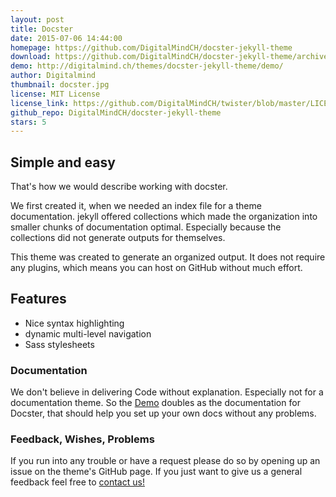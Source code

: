 ```yaml
---
layout: post
title: Docster
date: 2015-07-06 14:44:00
homepage: https://github.com/DigitalMindCH/docster-jekyll-theme
download: https://github.com/DigitalMindCH/docster-jekyll-theme/archive/gh-pages.zip
demo: http://digitalmind.ch/themes/docster-jekyll-theme/demo/
author: Digitalmind
thumbnail: docster.jpg
license: MIT License
license_link: https://github.com/DigitalMindCH/twister/blob/master/LICENSE.md
github_repo: DigitalMindCH/docster-jekyll-theme
stars: 5
---
```


## Simple and easy

That's how we would describe working with docster.

We first created it, when we needed an index file for a theme
documentation. jekyll offered collections which made the organization
into smaller chunks of documentation optimal. Especially because the
collections did not generate outputs for themselves.

This theme was created to generate an organized output. It does not
require any plugins, which means you can host on GitHub without much
effort.

## Features

* Nice syntax highlighting
* dynamic multi-level navigation
* Sass stylesheets

### Documentation

We don't believe in delivering Code without explanation. Especially not
for a documentation theme. So the
[Demo](http://digitalmind.ch/themes/docster-jekyll-theme/demo/) doubles
as the documentation for Docster, that should help you set up your own
docs without any problems.

### Feedback, Wishes, Problems

If you run into any trouble or have a request please do so by opening
up an issue on the theme's GitHub page.
If you just want to give us a general feedback feel free to [contact us!](http://digitalmind.ch/contact/)
